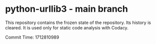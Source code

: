 # python-urllib3 - main branch

This repository contains the frozen state of the repository.
Its history is cleared. It is used only for static code
analysis with Codacy.

Commit Time: 1712810989